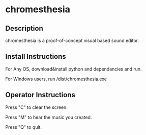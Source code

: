 chromesthesia
=============

Description
--------------

chromesthesia is a proof-of-concept visual based sound editor.

Install Instructions
------------------------
For Any OS, download&install python and dependancies and run.

For Windows users, run /dist/chromesthesia.exe

Operator Instructions
---------------------------
Press "C" to clear the screen.

Press "M" to hear the music you created.

Press "Q" to quit.

